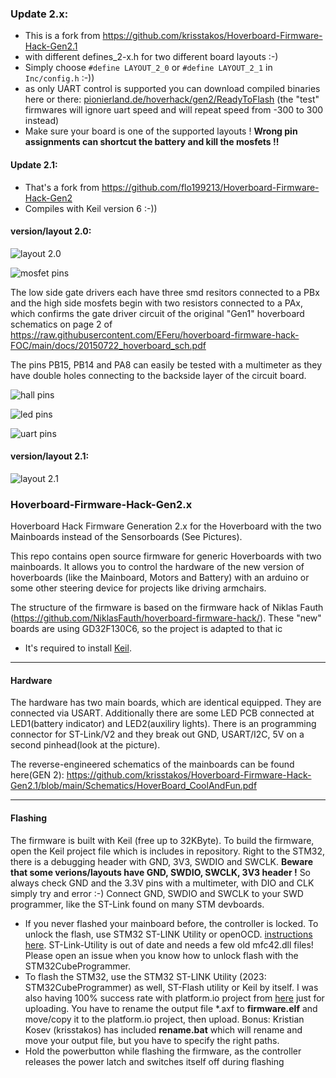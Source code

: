 ### Update 2.x:
- This is a fork from https://github.com/krisstakos/Hoverboard-Firmware-Hack-Gen2.1
- with different defines_2-x.h for two different board layouts :-) 
- Simply choose ` #define LAYOUT_2_0 ` or ` #define LAYOUT_2_1 ` in ` Inc/config.h ` :-))
- as only UART control is supported you can download compiled binaries here or there: [pionierland.de/hoverhack/gen2/ReadyToFlash](https://pionierland.de/hoverhack/gen2/ReadyToFlash/) (the "test" firmwares will ignore uart speed and will repeat speed from -300 to 300 instead)
- Make sure your board is one of the supported layouts ! **Wrong pin assignments can shortcut the battery and kill the mosfets !!**


#### Update 2.1:
- That's a fork from https://github.com/flo199213/Hoverboard-Firmware-Hack-Gen2
- Compiles with Keil version 6 :-))

#### version/layout 2.0:

![layout 2.0](https://raw.githubusercontent.com/RoboDurden/Hoverboard-Firmware-Hack-Gen2.x/main/Overview_2-0.jpg)

![mosfet pins](https://raw.githubusercontent.com/RoboDurden/Hoverboard-Firmware-Hack-Gen2.x/main/Schematics_2.0/hoverboard_gen2-0_mosfet_pins_gd32F130C8.jpg)

The low side gate drivers each have three smd resitors connected to a PBx and the high side mosfets begin with two resistors connected to a PAx, which confirms the gate driver circuit of the original "Gen1" hoverboard schematics on page 2 of https://raw.githubusercontent.com/EFeru/hoverboard-firmware-hack-FOC/main/docs/20150722_hoverboard_sch.pdf

The pins PB15, PB14 and PA8 can easily be tested with a multimeter as they have double holes connecting to the backside layer of the circuit board.

![hall pins](https://raw.githubusercontent.com/RoboDurden/Hoverboard-Firmware-Hack-Gen2.x/main/Schematics_2.0/hoverboard_gen2-0_hall_pins_gd32F130C8.jpg)

![led pins](https://raw.githubusercontent.com/RoboDurden/Hoverboard-Firmware-Hack-Gen2.x/main/Schematics_2.0/hoverboard_gen2-0_led_pins_gd32F130C8.jpg)

![uart pins](https://raw.githubusercontent.com/RoboDurden/Hoverboard-Firmware-Hack-Gen2.x/main/Schematics_2.0/hoverboard_gen2-0_uart_pins_gd32F130C8.jpg)


#### version/layout 2.1:
![layout 2.1](https://raw.githubusercontent.com/RoboDurden/Hoverboard-Firmware-Hack-Gen2.x/main/Overview_2-1.jpg)


### Hoverboard-Firmware-Hack-Gen2.x

Hoverboard Hack Firmware Generation 2.x for the Hoverboard with the two Mainboards instead of the Sensorboards (See Pictures).

This repo contains open source firmware for generic Hoverboards with two mainboards. It allows you to control the hardware of the new version of hoverboards (like the Mainboard, Motors and Battery) with an arduino or some other steering device for projects like driving armchairs.

The structure of the firmware is based on the firmware hack of Niklas Fauth (https://github.com/NiklasFauth/hoverboard-firmware-hack/). These "new" boards are using GD32F130C6, so the project is adapted to that ic

- It's required to install [Keil](https://www.keil.com/download/product/).

---

#### Hardware

The hardware has two main boards, which are identical equipped. They are connected via USART. Additionally there are some LED PCB connected at LED1(battery indicator) and LED2(auxiliry lights). There is an programming connector for ST-Link/V2 and they break out GND, USART/I2C, 5V on a second pinhead(look at the picture).

The reverse-engineered schematics of the mainboards can be found here(GEN 2):
https://github.com/krisstakos/Hoverboard-Firmware-Hack-Gen2.1/blob/main/Schematics/HoverBoard_CoolAndFun.pdf


---

#### Flashing
The firmware is built with Keil (free up to 32KByte). To build the firmware, open the Keil project file which is includes in repository. Right to the STM32, there is a debugging header with GND, 3V3, SWDIO and SWCLK. 
**Beware that some verions/layouts have  GND, SWDIO, SWCLK, 3V3 header !** So always check GND and the 3.3V pins with a multimeter, with DIO and CLK simply try and error :-)
Connect GND, SWDIO and SWCLK to your SWD programmer, like the ST-Link found on many STM devboards.

- If you never flashed your mainboard before, the controller is locked. To unlock the flash, use STM32 ST-LINK Utility or openOCD. [instructions here](https://github.com/EFeru/hoverboard-firmware-hack-FOC/wiki/How-to-Unlock-MCU-flash).
ST-Link-Utility is out of date and needs a few old mfc42.dll files! Please open an issue when you know how to unlock flash with the STM32CubeProgrammer.
- To flash the STM32, use the STM32 ST-LINK Utility (2023: STM32CubeProgrammer) as well, ST-Flash utility or Keil by itself. I was also having 100% success rate with platform.io project from [here](https://github.com/EFeru/hoverboard-sideboard-hack-GD) just for uploading. You have to rename the output file *.axf to **firmware.elf** and move/copy it to the platform.io project, then upload. 
Bonus: Kristian Kosev (krisstakos) has  included **rename.bat** which will rename and move your output file, but you have to specify the right paths.
- Hold the powerbutton while flashing the firmware, as the controller releases the power latch and switches itself off during flashing
